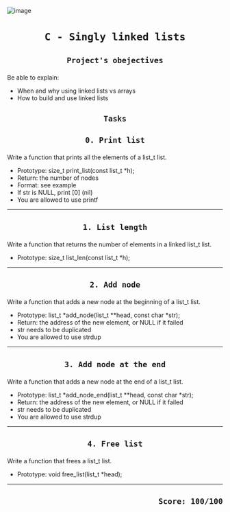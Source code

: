 ![image](https://www.sanfoundry.com/wp-content/uploads/2022/08/singly-linked-list-example.png)
# <p align=center>`C - Singly linked lists`</p>
## <p align=center> `Project's obejectives` </p>
Be able to explain:
- When and why using linked lists vs arrays
- How to build and use linked lists

## <p align=center>`Tasks`</p>
## <p align=center>`0. Print list`</p>
Write a function that prints all the elements of a list_t list.

- Prototype: size_t print_list(const list_t *h);
- Return: the number of nodes
- Format: see example
- If str is NULL, print [0] (nil)
- You are allowed to use printf
-------------------------------------------------
## <p align=center>`1. List length`</p>
Write a function that returns the number of elements in a linked list_t list.

- Prototype: size_t list_len(const list_t *h);
-------------------------------------------------
## <p align=center>`2. Add node`</p>
Write a function that adds a new node at the beginning of a list_t list.

- Prototype: list_t *add_node(list_t **head, const char *str);
- Return: the address of the new element, or NULL if it failed
- str needs to be duplicated
- You are allowed to use strdup
-------------------------------------------------
## <p align=center>`3. Add node at the end`</p>
Write a function that adds a new node at the end of a list_t list.

- Prototype: list_t *add_node_end(list_t **head, const char *str);
- Return: the address of the new element, or NULL if it failed
- str needs to be duplicated
- You are allowed to use strdup
-------------------------------------------------
## <p align=center>`4. Free list`</p>
Write a function that frees a list_t list.

- Prototype: void free_list(list_t *head);
-------------------------------------------------

## <p align=right>`Score: 100/100`</p>

